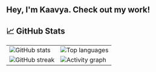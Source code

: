 ## Hey, I'm Kaavya. Check out my work!

<!--
**k-jethwa/k-jethwa** is a ✨ _special_ ✨ repository because its `README.md` (this file) appears on your GitHub profile.

Here are some ideas to get you started:

- 🔭 I’m currently working on ...
- 🌱 I’m currently learning ...
- 👯 I’m looking to collaborate on ...
- 🤔 I’m looking for help with ...
- 💬 Ask me about ...
- 📫 How to reach me: ...
- 😄 Pronouns: ...
- ⚡ Fun fact: ...
-->

## 📈 GitHub Stats

<table>
  <tr>
    <td>
      <img src="https://github-readme-stats.vercel.app/api?username=k-jethwa&show_icons=true&theme=tokyonight" alt="GitHub stats" />
    </td>
    <td>
      <img src="https://github-readme-stats.vercel.app/api/top-langs?username=k-jethwa&layout=compact&theme=algolia" alt="Top languages" />
    </td>
  </tr>
  <tr>
    <td>
      <img src="https://github-readme-streak-stats.herokuapp.com/?user=k-jethwa&theme=highcontrast" alt="GitHub streak" />
    </td>
    <td>
      <img src="https://github-readme-activity-graph.vercel.app/graph?username=k-jethwa&bg_color=0d1117&color=58a6ff&line=38ef7d&point=ffffff&area=true&hide_border=true" alt="Activity graph" />
    </td>
  </tr>
</table>
